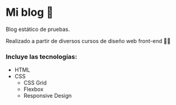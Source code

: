 # Mi blog 📇

Blog estático de pruebas.

Realizado a partir de diversos cursos de diseño web front-end 👩‍💻

### Incluye las tecnologías:

- HTML
- CSS
  - CSS Grid
  - Flexbox
  - Responsive Design

